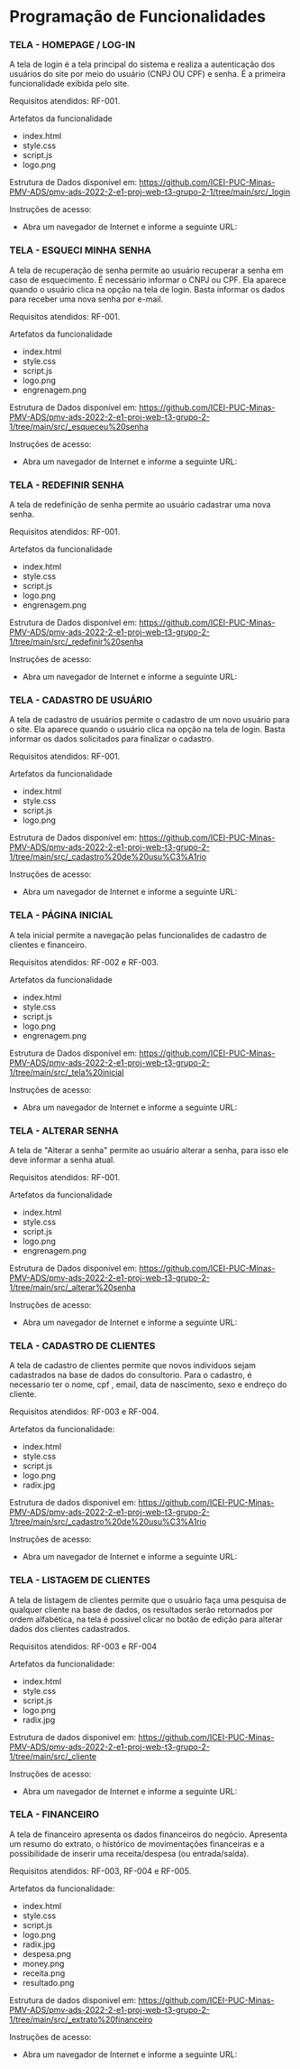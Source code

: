 # Programação de Funcionalidades

### TELA - HOMEPAGE / LOG-IN

A tela de login é a tela principal do sistema e realiza a autenticação dos usuários do site por meio do usuário (CNPJ OU CPF) e senha. É a primeira funcionalidade exibida pelo site.

Requisitos atendidos: RF-001.

Artefatos da funcionalidade

- index.html
- style.css
- script.js
- logo.png

Estrutura de Dados disponível em: https://github.com/ICEI-PUC-Minas-PMV-ADS/pmv-ads-2022-2-e1-proj-web-t3-grupo-2-1/tree/main/src/_login

Instruções de acesso:
- Abra um navegador de Internet e informe a seguinte URL: 

### TELA - ESQUECI MINHA SENHA

A tela de recuperação de senha permite ao usuário recuperar a senha em caso de esquecimento. É necessário informar o CNPJ ou CPF. Ela aparece quando o usuário clica na opção na tela de login. Basta informar os dados para receber uma nova senha por e-mail.

Requisitos atendidos: RF-001.

Artefatos da funcionalidade

- index.html
- style.css
- script.js
- logo.png
- engrenagem.png

Estrutura de Dados disponível em: https://github.com/ICEI-PUC-Minas-PMV-ADS/pmv-ads-2022-2-e1-proj-web-t3-grupo-2-1/tree/main/src/_esqueceu%20senha

Instruções de acesso:
- Abra um navegador de Internet e informe a seguinte URL: 


### TELA - REDEFINIR SENHA 

A tela de redefinição de senha permite ao usuário cadastrar uma nova senha. 

Requisitos atendidos: RF-001.

Artefatos da funcionalidade

- index.html
- style.css
- script.js
- logo.png
- engrenagem.png

Estrutura de Dados disponível em: https://github.com/ICEI-PUC-Minas-PMV-ADS/pmv-ads-2022-2-e1-proj-web-t3-grupo-2-1/tree/main/src/_redefinir%20senha

Instruções de acesso:
- Abra um navegador de Internet e informe a seguinte URL: 


### TELA - CADASTRO DE USUÁRIO

A tela de cadastro de usuários permite o cadastro de um novo usuário para o site. Ela aparece quando o usuário clica na opção na tela de login. Basta informar os dados solicitados para finalizar o cadastro.

Requisitos atendidos: RF-001.

Artefatos da funcionalidade

- index.html
- style.css
- script.js
- logo.png


Estrutura de Dados disponível em: https://github.com/ICEI-PUC-Minas-PMV-ADS/pmv-ads-2022-2-e1-proj-web-t3-grupo-2-1/tree/main/src/_cadastro%20de%20usu%C3%A1rio

Instruções de acesso:
- Abra um navegador de Internet e informe a seguinte URL: 


### TELA - PÁGINA INICIAL

A tela inicial permite a navegação pelas funcionalides de cadastro de clientes e financeiro.

Requisitos atendidos: RF-002 e RF-003.

Artefatos da funcionalidade

- index.html
- style.css
- script.js
- logo.png
- engrenagem.png


Estrutura de Dados disponível em: https://github.com/ICEI-PUC-Minas-PMV-ADS/pmv-ads-2022-2-e1-proj-web-t3-grupo-2-1/tree/main/src/_tela%20inicial

Instruções de acesso:
- Abra um navegador de Internet e informe a seguinte URL: 


### TELA - ALTERAR SENHA 

A tela de "Alterar a senha" permite ao usuário alterar a senha, para isso ele deve informar a senha atual.

Requisitos atendidos: RF-001.

Artefatos da funcionalidade

- index.html
- style.css
- script.js
- logo.png
- engrenagem.png

Estrutura de Dados disponível em: https://github.com/ICEI-PUC-Minas-PMV-ADS/pmv-ads-2022-2-e1-proj-web-t3-grupo-2-1/tree/main/src/_alterar%20senha

Instruções de acesso:
- Abra um navegador de Internet e informe a seguinte URL: 


### TELA - CADASTRO DE CLIENTES 

A tela de cadastro de clientes permite que novos individuos sejam cadastrados na base de dados do consultorio. Para o cadastro, é necessario ter o nome, cpf , email, data de nascimento, sexo e endreço do cliente.

Requisitos atendidos: RF-003 e RF-004.

Artefatos da funcionalidade:

- index.html
- style.css
- script.js
- logo.png
- radix.jpg

Estrutura de dados disponivel em: https://github.com/ICEI-PUC-Minas-PMV-ADS/pmv-ads-2022-2-e1-proj-web-t3-grupo-2-1/tree/main/src/_cadastro%20de%20usu%C3%A1rio

Instruções de acesso:
- Abra um navegador de Internet e informe a seguinte URL: 


### TELA - LISTAGEM DE CLIENTES 

A tela de listagem de clientes permite que o usuário faça uma pesquisa de qualquer cliente na base de dados, os resultados serão retornados por ordem alfabética, na tela é possível clicar no botão de edição para alterar dados dos clientes cadastrados. 

Requisitos atendidos: RF-003 e RF-004

Artefatos da funcionalidade:

- index.html
- style.css
- script.js
- logo.png
- radix.jpg

Estrutura de dados disponivel em: https://github.com/ICEI-PUC-Minas-PMV-ADS/pmv-ads-2022-2-e1-proj-web-t3-grupo-2-1/tree/main/src/_cliente

Instruções de acesso:
- Abra um navegador de Internet e informe a seguinte URL:


### TELA - FINANCEIRO

A tela de financeiro apresenta os dados financeiros do negócio. Apresenta um resumo do extrato, o histórico de movimentações financeiras e a possibilidade de inserir uma receita/despesa (ou entrada/saída).

Requisitos atendidos: RF-003, RF-004 e RF-005.

Artefatos da funcionalidade:

- index.html
- style.css
- script.js
- logo.png
- radix.jpg
- despesa.png
- money.png
- receita.png
- resultado.png

Estrutura de dados disponivel em: https://github.com/ICEI-PUC-Minas-PMV-ADS/pmv-ads-2022-2-e1-proj-web-t3-grupo-2-1/tree/main/src/_extrato%20financeiro

Instruções de acesso:
- Abra um navegador de Internet e informe a seguinte URL:























